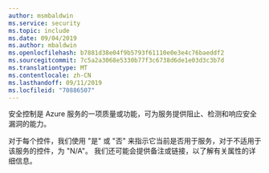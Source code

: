 ```yaml
---
author: msmbaldwin
ms.service: security
ms.topic: include
ms.date: 09/04/2019
ms.author: mbaldwin
ms.openlocfilehash: b7881d38e04f9b5793f61110e0e3e4c76baeddf2
ms.sourcegitcommit: 7c5a2a3068e5330b77f3c6738d6de1e03d3c3b7d
ms.translationtype: MT
ms.contentlocale: zh-CN
ms.lasthandoff: 09/11/2019
ms.locfileid: "70886507"
---
```

安全控制是 Azure 服务的一项质量或功能，可为服务提供阻止、检测和响应安全漏洞的能力。

对于每个控件，我们使用 "是" 或 "否" 来指示它当前是否用于服务，对于不适用于该服务的控件，为 "N/A"。 我们还可能会提供备注或链接，以了解有关属性的详细信息。
